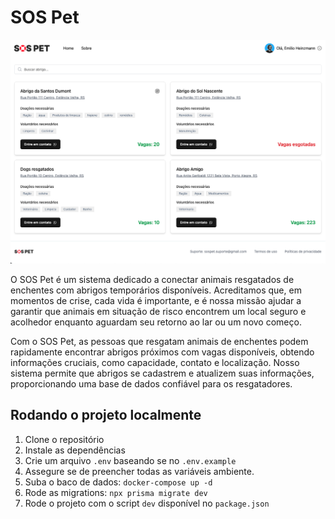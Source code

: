 # SOS Pet

![Banner with a white dog in the mud](./docs/images/banner.png)

O SOS Pet é um sistema dedicado a conectar animais resgatados de enchentes com abrigos temporários disponíveis. Acreditamos que, em momentos de crise, cada vida é importante, e é nossa missão ajudar a garantir que animais em situação de risco encontrem um local seguro e acolhedor enquanto aguardam seu retorno ao lar ou um novo começo.

Com o SOS Pet, as pessoas que resgatam animais de enchentes podem rapidamente encontrar abrigos próximos com vagas disponíveis, obtendo informações cruciais, como capacidade, contato e localização. Nosso sistema permite que abrigos se cadastrem e atualizem suas informações, proporcionando uma base de dados confiável para os resgatadores.

## Rodando o projeto localmente

1. Clone o repositório
1. Instale as dependências
1. Crie um arquivo `.env` baseando se no `.env.example`
1. Assegure se de preencher todas as variáveis ambiente.
1. Suba o baco de dados: `docker-compose up -d`
1. Rode as migrations: `npx prisma migrate dev`
1. Rode o projeto com o script `dev` disponível no `package.json`
